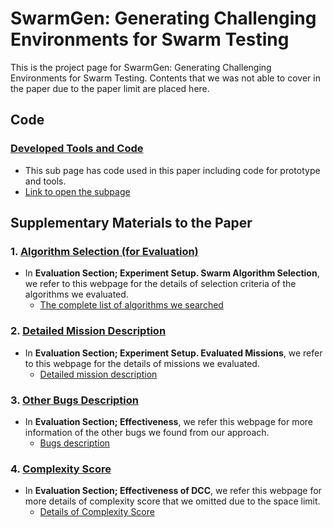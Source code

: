 # SwarmGen: Generating Challenging Environments for Swarm Testing

This is the project page for SwarmGen: Generating Challenging Environments for Swarm Testing. Contents that we was not able to cover in the paper due to the paper limit are placed here.


## Code
### [Developed Tools and Code](https://github.com/swarmgen/src/tree/main/Source_code_tools_used)
- This sub page has code used in this paper including code for prototype and tools.
- [Link to open the subpage](https://github.com/swarmgen/src/tree/main/Source_code_tools_used)


## Supplementary Materials to the Paper
### 1. [Algorithm Selection (for Evaluation)](https://github.com/swarmgen/src/tree/main/Criteria_for_selecting_algorithms)
- In **Evaluation Section; Experiment Setup. Swarm Algorithm Selection**, we refer to this webpage for the details of selection criteria of the algorithms we evaluated. 
  - [The complete list of algorithms we searched](https://github.com/swarmgen/src/tree/main/Criteria_for_selecting_algorithms)


### 2. [Detailed Mission Description](https://github.com/swarmgen/src/tree/main/Mission_description)
- In **Evaluation Section; Experiment Setup. Evaluated Missions**, we refer to this webpage for the details of missions we evaluated. 
  - [Detailed mission description](https://github.com/swarmgen/src/tree/main/Mission_description)


### 3. [Other Bugs Description](https://github.com/swarmgen/src/tree/main/Other_bugs)
- In **Evaluation Section; Effectiveness**, we refer this webpage for more information of the other bugs we found from our approach.
  - [Bugs description](https://github.com/swarmgen/src/tree/main/Other_bugs)


### 4. [Complexity Score](https://github.com/swarmgen/src/tree/main/Complexity_score)
- In **Evaluation Section; Effectiveness of DCC**, we refer this webpage for more details of complexity score that we omitted due to the space limit.
   - [Details of Complexity Score](https://github.com/swarmgen/src/tree/main/Complexity_score)